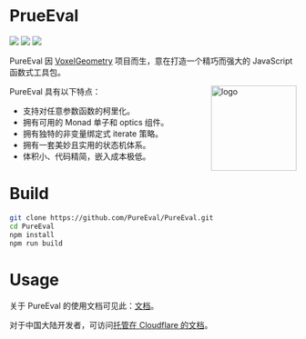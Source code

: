 # PrueEval

[![](https://img.shields.io/badge/License-GPL-green)](https://github.com/Lampese/PureEval/blob/main/LICENSE) ![](https://img.shields.io/badge/version-v1.8-red) [![](https://img.shields.io/badge/npm-pureeval-blue.svg)](https://www.npmjs.com/pureeval)

PureEval 因 [VoxelGeometry](https://github.com/CAIMEOX/VoxelGeometry) 项目而生，意在打造一个精巧而强大的 JavaScript 函数式工具包。

PureEval 具有以下特点：
<img align="right" src="https://raw.githubusercontent.com/PureEval/PureEval/main/logo.svg" height="150px" alt="logo">

- 支持对任意参数函数的柯里化。
- 拥有可用的 Monad 单子和 optics 组件。
- 拥有独特的非变量绑定式 iterate 策略。
- 拥有一套美妙且实用的状态机体系。
- 体积小、代码精简，嵌入成本极低。

# Build

```bash
git clone https://github.com/PureEval/PureEval.git
cd PureEval
npm install
npm run build
```

# Usage

关于 PureEval 的使用文档可见此：[文档](https://PureEval.github.io)。

对于中国大陆开发者，可访问[托管在 Cloudflare 的文档](https://PureEval.shannon.science)。
